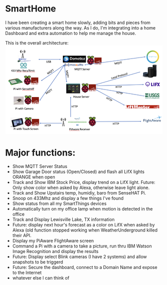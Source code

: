 # SmartHome
I have been creating a smart home slowly, adding bits and pieces from various manufacturers along the way. As I do, I'm integrating into a home Dashboard and extra automation to help me manage the house. 

This is the overall architecture: 
![Architecture Diagram](https://github.com/gwgorman/SmartHome/blob/master/GGHouse.png)

# Major functions: 
- Show MQTT Server Status
- Show Garage Door status (Open/Closed) and flash all LifX lights ORANGE when open
- Track and Show IBM Stock Price, display trend on a LifX light. Future: Only show color when asked by Alexa, otherwise leave light alone.
- Track and Show Upstairs temp, humidiy, baro from SenseHAT Pi. 
- Snoop on 433Mhz and display a few things I've found
- Show status from all my SmartThings devices
- Automatically turn on my office lamp when motion is detected in the office
- Track and Display Lewisville Lake, TX information
- Future: display next hour's forecast as a color on LifX when asked by Alexa (old function stopped working when WeatherUnderground killed their API. 
- Display my PiAware FlightAware screen
- Command a Pi with a camera to take a picture, run thru IBM Watson Image Recognition and display the results
- Future: Display select Blink cameras (I have 2 systems) and allow snapshots to be triggerd
- Future: Secure the dashboard, connect to a Domain Name and expose to the Internet
- whatever else I can think of
